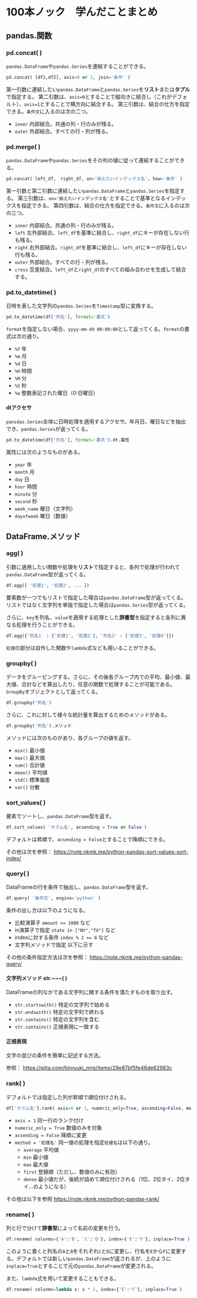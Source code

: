 # 100本ノック　学んだことまとめ

## pandas.関数

### pd.concat( )

```pandas.DataFrame```や```pandas.Series```を連結することができる。

```python
pd.concat( [df1,df2], axis=0 or 1, join='条件' )
```

第一引数に連結したい```pandas.DataFrame```と```pandas.Series```を**リスト**または**タプル**で指定する。
第二引数は、```axis=0```とすることで縦向きに結合し（これがデフォルト）、```axis=1```とすることで横方向に結合する。
第三引数は、結合の仕方を指定できる。```条件文```に入るのは次の二つ。

- ```inner``` 内部結合。共通の列・行のみが残る。
- ```outer``` 外部結合。すべての行・列が残る。

### pd.merge( )

```pandas.DataFrame```や```pandas.Series```をその列の値に従って連結することができる。

```python
pd.concat( left_df,　right_df, on='揃えたいインデックス名', how='条件' )
```

第一引数と第二引数に連結したい```pandas.DataFrame```と```pandas.Series```を指定する。
第三引数は、```on='揃えたいインデックス名'```とすることで基準となるインデックスを指定できる。
第四引数は、結合の仕方を指定できる。```条件文```に入るのは次の三つ。

- ```inner``` 内部結合。共通の列・行のみが残る。
- ```left``` 左外部結合。```left_df```を基準に結合し、```right_df```にキーが存在しない行も残る。
- ```right``` 右外部結合。```right_df```を基準に結合し、```left_df```にキーが存在しない行も残る。
- ```outer``` 外部結合。すべての行・列が残る。
- ```cross``` 交差結合。```left_df```と```right_df```のすべての組み合わせを生成して結合する。

### pd.to_datetime( )

日時を表した文字列の```pandas.Series```を```Timestamp```型に変換する。

```python
pd.to_datetime(df['列名'], format='書式')
```

```format```を指定しない場合、```yyyy-mm-dd 00:00:00```として返ってくる。```format```の書式は次の通り。

- ```%Y``` 年
- ```%m``` 月
- ```%d``` 日
- ```%H``` 時間
- ```%M``` 分
- ```%S``` 秒
- ```%w``` 整数表記された曜日（0:日曜日）

#### dtアクセサ

```pansdas.Series```全体に日時処理を適用するアクセサ。年月日、曜日などを抽出でき、```pandas.Series```が返ってくる。

```python
pd.to_datetime(df['列名'], format='書式').dt.属性
```

属性には次のようなものがある。

- ```year``` 年
- ```month``` 月
- ```day``` 日
- ```hour``` 時間
- ```minute``` 分
- ```second``` 秒
- ```week_name``` 曜日（文字列）
- ```dayofweek``` 曜日（数値）

## DataFrame.メソッド

### agg( )

引数に適用したい関数や処理を**リスト**で指定すると、各列で処理が行われて```pandas.DataFrame```型が返ってくる。

```python
df.agg([ '処理1', '処理2', ... ])
```

要素数が一つでもリストで指定した場合は```pandas.DataFrame```型が返ってくる。リストではなく文字列を単独で指定した場合は```pandas.Series```型が返ってくる。

さらに、```key```を列名、```value```を適用する処理とした**辞書型**を指定すると各列に異なる処理を行うことができる。

```python
df.agg({'列名1' : ['処理1', '処理2'], '列名2' : ['処理3', '処理4']})
```

```処理```の部分は自作した関数や```lambda```式なども用いることができる。

### groupby( )

データをグルーピングする。さらに、その後各グループ内での平均、最小値、最大値、合計などを算出したり、任意の関数で処理することが可能である。```GroupBy```オブジェクトとして返ってくる。

```python
df.groupby('列名')
```

さらに、これに対して様々な統計量を算出するためのメソッドがある。

```python
df.groupby('列名').メソッド
```

メソッドには次のものがあり、各グループの値を返す。

- ```min()``` 最小値
- ```max()``` 最大値
- ```sum()``` 合計値
- ```mean()``` 平均値
- ```std()``` 標準偏差
- ```var()``` 分散

### sort_values( )

要素でソートし、```pandas.DataFrame```型を返す。

```python
df.sort_values( 'カラム名', acsending = True or False )
```

デフォルトは昇順で、```acsending = False```とすることで降順にできる。

その他は次を参照：
<https://note.nkmk.me/python-pandas-sort-values-sort-index/>

### query( )

DataFrameの行を条件で抽出し、```pandas.DataFrame```型を返す。

```python
df.query( '条件文', engine='python' )
```

条件の出し方は以下のようになる。

- 比較演算子 ```amount >= 1000``` など
- in演算子で指定 ```state in ["NY","TX"]``` など
- indexに対する条件 ```index % 2 == 0``` など
- 文字列メソッドで指定 以下に示す

その他の条件指定方法は次を参照：
<https://note.nkmk.me/python-pandas-query/>

#### 文字列メソッド str.~~~( )

DataFrameの列なかである文字列に関する条件を満たすものを取り出す。

- ```str.startswith()``` 特定の文字列で始める
- ```str.endswith()``` 特定の文字列で終わる
- ```str.contains()``` 特定の文字列を含む
- ```str.contains()``` 正規表現に一致する

#### 正規表現

文字の並びの条件を簡単に記述する方法。

参照：
<https://qiita.com/hiroyuki_mrp/items/29e87bf5fe46de62983c>

### rank( )

デフォルトでは指定した列が昇順で順位付けされる。

```python
df['カラム名'].rank( axis=0 or 1, numeric_only=True, ascending=False, method='average' )
```

- ```axis = 1``` 同一行のランク付け
- ```numeric_only = True``` 数値のみを対象
- ```acsending = False``` 降順に変更
- ```method = '処理名'``` 同一値の処理を指定```処理名```は以下の通り。
  - ```average``` 平均値
  - ```min``` 最小値
  - ```max``` 最大値
  - ```first``` 登録順（ただし、数値のみに有効）
  - ```dense``` 最小値だが、後続が詰めて順位付けされる（1位、2位タイ、2位タイ...のようになる）

その他は以下を参照
<https://note.nkmk.me/python-pandas-rank/>

### rename( )

列と行で分けて**辞書型**によって名前の変更を行う。

```python
df.rename( colunms={'A':'B', 'C':'D'}, index={'E':'F'}, inplace=True )
```

このように書くと列名の```A```と```B```をそれぞれ```C```と```D```に変更し、行名を```E```から```F```に変更する。デフォルトでは新しい```pandas.DataFrame```が返されるが、上のように```inplace=True```とすることで元の```pandas.DataFrame```が変更される。

また、```lambda```式を用いて変更することもできる。

```python
df.rename( colunms=lambda x: x * 2, index={'E':'F'}, inplace=True )
```
